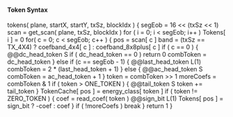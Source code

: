 #### Token Syntax

<div class="syntax">
tokens( plane, startX, startY, txSz, blockIdx ) {
    segEob = 16 << (txSz << 1)
    scan = get_scan( plane, txSz, blockIdx )
    for ( i = 0; i < segEob; i++ )
        Tokens[ i ] = 0
    for( c = 0; c < segEob; c++ ) {
        pos = scan[ c ]
        band = (txSz == TX_4X4) ? coefband_4x4[ c ] : coefband_8x8plus[ c ]
        if ( c == 0 ) {
            @@dc_head_token                                             S
            if ( dc_head_token == 0 )
                return 0
            combToken = dc_head_token
        } else if (c == segEob - 1) {
            @@last_head_token                                           L(1)
            combToken = 2 * (last_head_token + 1)
        } else {
            @@ac_head_token                                             S
            combToken = ac_head_token + 1
        }
        token = combToken >> 1
        moreCoefs = combToken & 1
        if ( token > ONE_TOKEN ) {
            @@tail_token                                                S
            token += tail_token
        }
        TokenCache[ pos ] = energy_class[ token ]
        if ( token != ZERO_TOKEN ) {
            coef = read_coef( token )
            @@sign_bit                                                  L(1)
            Tokens[ pos ] = sign_bit ? -coef : coef
        }
        if ( !moreCoefs )
            break
    }
    return 1
}
</div>
